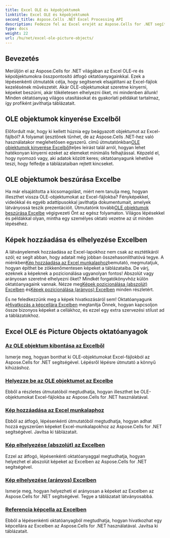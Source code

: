 ```yaml
---
title: Excel OLE és képobjektumok
linktitle: Excel OLE és képobjektumok
second_title: Aspose.Cells .NET Excel Processing API
description: Fedezze fel az Excel erejét az Aspose.Cells for .NET segítségével. Sajátítsa el az OLE objektumokat és a képkezelést könnyen követhető oktatóanyagainkon keresztül.
type: docs
weight: 22
url: /hu/net/excel-ole-picture-objects/
---
```

## Bevezetés

Merüljön el az Aspose.Cells for .NET világában az Excel OLE-re és képobjektumokra összpontosító átfogó oktatóanyagainkkal. Ezek a lépésenkénti útmutatók célja, hogy segítsenek elsajátítani az Excel-fájlok kezelésének művészetét. Akár OLE-objektumokat szeretne kinyerni, képeket beszúrni, akár tökéletesen elhelyezni őket, mi mindenben állunk! Minden oktatóanyag világos utasításokat és gyakorlati példákat tartalmaz, így profiként javíthatja táblázatait.

## OLE objektumok kinyerése Excelből

 Előfordult már, hogy ki kellett húznia egy beágyazott objektumot az Excel-fájlból? A folyamat ijesztőnek tűnhet, de az Aspose.Cells .NET-hez való használatakor meglehetősen egyszerű. című útmutatónkban[OLE objektumok kinyerése Excelből](./extract-ole-object-from-excel/)teljes leírást talál arról, hogyan lehet hatékonyan kinyerni ezeket az elemeket minimális felhajtással. Képzeld el, hogy nyomozó vagy, aki adatok között keres; oktatóanyagunk lehetővé teszi, hogy felfedje a táblázataiban rejtett kincseket.

## OLE objektumok beszúrása Excelbe

 Ha már elsajátította a kicsomagolást, miért nem tanulja meg, hogyan illeszthet vissza OLE-objektumokat az Excel-fájlokba? Fényképekkel, videókkal és egyéb adattípusokkal javíthatja dokumentumait, amelyek látványossá teszik prezentációit. Útmutatónk tovább[OLE objektumok beszúrása Excelbe](./insert-ole-object-into-excel/) végigvezeti Önt az egész folyamaton. Világos lépésekkel és példákkal olyan, mintha egy személyes oktató vezetne az út minden lépéséhez.

## Képek hozzáadása és elhelyezése Excelben

 A látványelemek hozzáadása az Excel-lapokhoz nem csak az esztétikáról szól; ez segít abban, hogy adatait még jobban összehasonlíthatóvá tegye. A miénkben[Kép hozzáadása az Excel munkalaphoz](./add-picture-to-excel/)bemutató, megmutatjuk, hogyan építhet be zökkenőmentesen képeket a táblázataiba. De várj, ezeknek a képeknek a pozicionálása ugyanolyan fontos! Abszolút vagy arányosan szeretné elhelyezni őket? Mindkét forgatókönyvhöz külön oktatóanyagaink vannak. Nézze meg[Képek pozicionálása (abszolút) Excelben](./position-picture-absolute-excel/) és[Képek pozicionálása (arányos) Excelben](./position-picture-proportional-excel/) minden részletért.

 És ne feledkezzünk meg a képek hivatkozásáról sem! Oktatóanyagunk a[Hivatkozás a képcellára Excelben](./reference-picture-cell-excel/) megtanítja Önnek, hogyan kapcsoljon össze bizonyos képeket a cellákhoz, és ezzel egy extra szervezési stílust ad a táblázatokhoz. 

## Excel OLE és Picture Objects oktatóanyagok
### [Az OLE objektum kibontása az Excelből](./extract-ole-object-from-excel/)
Ismerje meg, hogyan bonthat ki OLE-objektumokat Excel-fájlokból az Aspose.Cells for .NET segítségével. Lépésről lépésre útmutató a könnyű kihúzáshoz.
### [Helyezze be az OLE objektumot az Excelbe](./insert-ole-object-into-excel/)
Ebből a részletes útmutatóból megtudhatja, hogyan illeszthet be OLE-objektumokat Excel-fájlokba az Aspose.Cells for .NET használatával.
### [Kép hozzáadása az Excel munkalaphoz](./add-picture-to-excel/)
Ebből az átfogó, lépésenkénti útmutatóból megtudhatja, hogyan adhat hozzá egyszerűen képeket Excel-munkalapokhoz az Aspose.Cells for .NET segítségével. Javítsa ki táblázatait.
### [Kép elhelyezése (abszolút) az Excelben](./position-picture-absolute-excel/)
Ezzel az átfogó, lépésenkénti oktatóanyaggal megtudhatja, hogyan helyezhet el abszolút képeket az Excelben az Aspose.Cells for .NET segítségével.
### [Kép elhelyezése (arányos) Excelben](./position-picture-proportional-excel/)
Ismerje meg, hogyan helyezheti el arányosan a képeket az Excelben az Aspose.Cells for .NET segítségével. Tegye a táblázatait látványosabbá.
### [Referencia képcella az Excelben](./reference-picture-cell-excel/)
Ebből a lépésenkénti oktatóanyagból megtudhatja, hogyan hivatkozhat egy képcellára az Excelben az Aspose.Cells for .NET használatával. Javítsa ki táblázatait.